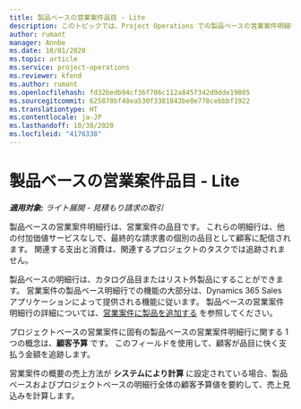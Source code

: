 ```yaml
---
title: 製品ベースの営業案件品目 - Lite
description: このトピックでは、Project Operations での製品ベースの営業案件明細行の品目について説明します。
author: rumant
manager: Annbe
ms.date: 10/01/2020
ms.topic: article
ms.service: project-operations
ms.reviewer: kfend
ms.author: rumant
ms.openlocfilehash: fd32bedb94cf36f706c112a845f342d9dde19805
ms.sourcegitcommit: 625878bf48ea530f3381843be0e778cebbbf1922
ms.translationtype: HT
ms.contentlocale: ja-JP
ms.lasthandoff: 10/30/2020
ms.locfileid: "4176338"
---
```

# <a name="product-based-opportunity-lines---lite"></a>製品ベースの営業案件品目 - Lite

_**適用対象:** ライト展開 - 見積もり請求の取引_

製品ベースの営業案件明細行は、営業案件の品目です。 これらの明細行は、他の付加価値サービスなしで、最終的な請求書の個別の品目として顧客に配信されます。 関連する支出と消費は、関連するプロジェクトのタスクでは追跡されません。

製品ベースの明細行は、カタログ品目またはリスト外製品にすることができます。 営業案件の製品ベース明細行での機能の大部分は、Dynamics 365 Sales アプリケーションによって提供される機能に従います。 製品ベースの営業案件明細行の詳細については、[営業案件に製品を追加する](https://docs.microsoft.com/dynamics365/sales-enterprise/add-products-opportunity) を参照してください。

プロジェクトベースの営業案件に固有の製品ベースの営業案件明細行に関する 1 つの概念は、**顧客予算** です。 このフィールドを使用して、顧客が品目に快く支払う金額を追跡します。

営業案件の概要の売上方法が **システムにより計算** に設定されている場合、製品ベースおよびプロジェクトベースの明細行全体の顧客予算値を要約して、売上見込みを計算します。
